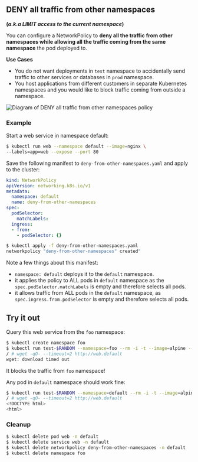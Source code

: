 ## DENY all traffic from other namespaces

__(_a.k.a  LIMIT access to the current namespace_)__

You can configure a NetworkPolicy to **deny all the traffic from other
namespaces while allowing all the traffic coming from the same namespace** the
pod deployed to.

**Use Cases**
- You do not want deployments in `test` namespace to accidentally
  send traffic to other services or databases in `prod` namespace.
- You host applications from different customers in separate Kubernetes
  namespaces and you would like to block traffic coming from outside a
  namespace.

![Diagram of DENY all traffic from other namespaces policy](img/4.gif)

### Example

Start a web service in namespace default:

```sh
$ kubectl run web --namespace default --image=nginx \
--labels=app=web --expose --port 80
```

Save the following manifest to `deny-from-other-namespaces.yaml` and apply
to the cluster:

```yaml
kind: NetworkPolicy
apiVersion: networking.k8s.io/v1
metadata:
  namespace: default
  name: deny-from-other-namespaces
spec:
  podSelector:
    matchLabels:
  ingress:
  - from:
    - podSelector: {}
```

```sh
$ kubectl apply -f deny-from-other-namespaces.yaml
networkpolicy "deny-from-other-namespaces" created"
```

Note a few things about this manifest:

- `namespace: default` deploys it to the `default` namespace.
- it applies the policy to ALL pods in `default` namespace as the
  `spec.podSelector.matchLabels` is empty and therefore selects all pods.
- it allows traffic from ALL pods in the `default` namespace, as
   `spec.ingress.from.podSelector` is empty and therefore selects all pods.

## Try it out

Query this web service from the `foo` namespace:

```sh
$ kubectl create namespace foo
$ kubectl run test-$RANDOM --namespace=foo --rm -i -t --image=alpine -- sh
/ # wget -qO- --timeout=2 http://web.default
wget: download timed out
```

It blocks the traffic from `foo` namespace!

Any pod in `default` namespace should work fine:

```sh
$ kubectl run test-$RANDOM --namespace=default --rm -i -t --image=alpine -- sh
/ # wget -qO- --timeout=2 http://web.default
<!DOCTYPE html>
<html>
```

### Cleanup

```sh
$ kubectl delete pod web -n default
$ kubectl delete service web -n default
$ kubectl delete networkpolicy deny-from-other-namespaces -n default
$ kubectl delete namespace foo
```
